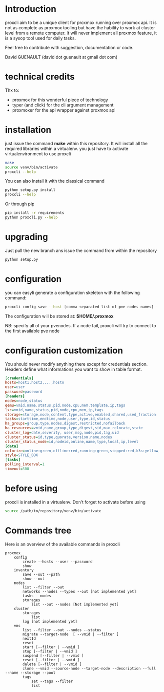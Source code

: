 # Introduction

proxcli aim to be a unique client for proxmox running over proxmox api. It is not as complete as proxmox tooling but have the hability to work at cluster level from a remote computer. It will never implement all proxmox feature, it is a sysop tool used for daily tasks. 

Feel free to contribute with suggestion, documentation or code. 

David GUENAULT (david dot guenault at gmail dot com)

# technical credits

Thx to:

- proxmox for this wonderful piece of technology
- typer (and click) for the cli argument management
- proxmoxer for the api wrapper against proxmox api

# installation

just issue the command **make** within this repository. It will install all the required libraries within a virtualenv. you just have to activate virtualenvironment to use proxcli

```bash
make
source venv/bin/activate
proxcli --help
```

You can also install it with the classical command

``` bash
python setup.py install
proxcli --help
```

Or through pip

```bash
pip install -r requirements
python proxcli.py --help
```

# upgrading

Just pull the new branch ans issue the command from within the repository

``` bash
python setup.py
```


# configuration
you can easyli generate a configuration skeleton with the following command:

```bash
proxcli config save --host [comma separated list of pve nodes names] --user [username] --password []
```

The configuration will be stored at: **$HOME/.proxmox**

NB: specify all of your pvenodes. If a node fail, proxcli will try to connect to the first available pve node

# configuration customization

You should never modify anything there except for credentials section. 
Headers define what informations you want to show in table format. 

```ini
[credentials]
hosts=host1,host2,...,hostn
user=user
password=password
[headers]
nodes=node,status
qemu=vmid,name,status,pid,node,cpu,mem,template,ip,tags
lxc=vmid,name,status,pid,node,cpu,mem,ip,tags
storage=storage,node,content,type,active,enabled,shared,used_fraction
tasks=starttime,endtime,node,user,type,id,status
ha_groups=group,type,nodes,digest,restricted,nofailback
ha_resources=vmid,name,group,type,digest,sid,max_relocate,state
cluster_log=date,severity, user,msg,node,pid,tag,uid
cluster_status=id,type,quorate,version,name,nodes
cluster_status_node=id,nodeid,online,name,type,local,ip,level
[data]
colorize=online:green,offline:red,running:green,stopped:red,k3s:yellow,failed:red,error:red,OK:green,problems:red,panic:red,alert:red,critical:red,warning:orage,notice:blue,info:blue,debug:violet
style=STYLE_BOX
[tasks]
polling_interval=1
timeout=300
```

# before using

proxcli is installed in a virtualenv. Don't forget to activate before using

```bash 
source /path/to/repository/venv/bin/activate
```

# Commands tree

Here is an overview of the available commands in proxcli

```
proxmox
    config
        create --hosts --user --password
        show
    inventory
        save --out --path
        show --out
    nodes
        list --filter --out
        networks --nodes --types --out [not implemented yet]
        tasks --nodes 
        storages
            list --out --nodes [Not implemented yet]
    cluster
        storages
            list
        log [not implemented yet]
    vms
        list --filter --out --nodes --status
        migrate --target-node  [ --vmid | --filter ]
        nextId
        reset 
        start [--filter | --vmid ]
        stop [--filter | --vmid ]
        suspend [--filter | --vmid ]
        reset [--filter | --vmid ]
        delete [--filter | --vmid ]
        clone --vmid --source-node --target-node --description --full --name --storage --pool  
        tags
            set --tags --filter
            list 
```